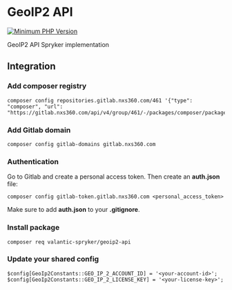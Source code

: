 # GeoIP2 API

[![Minimum PHP Version](https://img.shields.io/badge/php-%3E%3D%207.3-8892BF.svg)](https://php.net/)

GeoIP2 API Spryker implementation

## Integration

### Add composer registry
```
composer config repositories.gitlab.nxs360.com/461 '{"type": "composer", "url": "https://gitlab.nxs360.com/api/v4/group/461/-/packages/composer/packages.json"}'
```

### Add Gitlab domain
```
composer config gitlab-domains gitlab.nxs360.com
```

### Authentication
Go to Gitlab and create a personal access token. Then create an **auth.json** file:
```
composer config gitlab-token.gitlab.nxs360.com <personal_access_token>
```

Make sure to add **auth.json** to your **.gitignore**.

### Install package
```
composer req valantic-spryker/geoip2-api
```

### Update your shared config
```
$config[GeoIp2Constants::GEO_IP_2_ACCOUNT_ID] = '<your-account-id>';
$config[GeoIp2Constants::GEO_IP_2_LICENSE_KEY] = '<your-license-key>';
```

